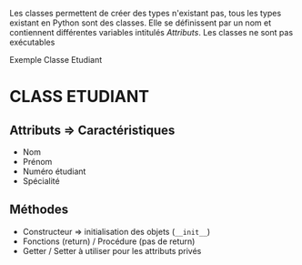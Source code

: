 Les classes permettent de créer des types n'existant pas, tous les types existant en Python sont des classes. Elle se définissent par un nom et contiennent différentes variables intitulés _Attributs_. 
Les classes ne sont pas exécutables

Exemple Classe Etudiant
# CLASS ETUDIANT
## Attributs => Caractéristiques
- Nom
- Prénom
- Numéro étudiant
- Spécialité
## Méthodes
- Constructeur => initialisation des objets (`__init__`)
- Fonctions (return) / Procédure (pas de return)
- Getter / Setter à utiliser pour les attributs privés
